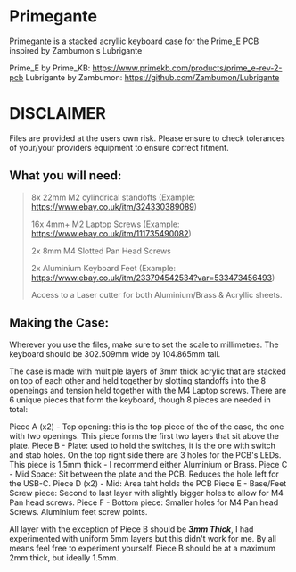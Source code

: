 # Primegante
Primegante is a stacked acryllic keyboard case for the Prime_E PCB inspired by Zambumon's Lubrigante

Prime_E by Prime_KB: https://www.primekb.com/products/prime_e-rev-2-pcb
Lubrigante by Zambumon: https://github.com/Zambumon/Lubrigante

# DISCLAIMER
Files are provided at the users own risk. Please ensure to check tolerances of your/your providers equipment to ensure correct fitment.

## What you will need:
> 8x 22mm M2 cylindrical standoffs (Example: https://www.ebay.co.uk/itm/324330389089)
> 
> 16x 4mm+ M2 Laptop Screws (Example: https://www.ebay.co.uk/itm/111735490082)
> 
> 2x 8mm M4 Slotted Pan Head Screws
> 
> 2x Aluminium Keyboard Feet (Example: https://www.ebay.co.uk/itm/233794542534?var=533473456493)
> 
> Access to a Laser cutter for both Aluminium/Brass & Acryllic sheets.

## Making the Case:

Wherever you use the files, make sure to set the scale to millimetres. The keyboard should be 302.509mm wide by 104.865mm tall.

The case is made with multiple layers of 3mm thick acrylic that are stacked on top of each other and held together by slotting standoffs into the 8 openeings and tension held together with the M4 Laptop screws. There are 6 unique pieces that form the keyboard, though 8 pieces are needed in total:

Piece A (x2) - Top opening: this is the top piece of the of the case, the one with two openings. This piece forms the first two layers that sit above the plate.
Piece B - Plate: used to hold the switches, it is the one with switch and stab holes. On the top right side there are 3 holes for the PCB's LEDs. This piece is 1.5mm thick - I recommend either Aluminium or Brass.
Piece C - Mid Space: Sit between the plate and the PCB. Reduces the hole left for the USB-C.
Piece D (x2) - Mid: Area taht holds the PCB
Piece E - Base/Feet Screw piece: Second to last layer with slightly bigger holes to allow for M4 Pan head screws.
Piece F - Bottom piece: Smaller holes for M4 Pan head Screws. Aluminium feet screw points.

All layer with the exception of Piece B should be ***3mm Thick***, I had experimented with uniform 5mm layers but this didn't work for me. By all means feel free to experiment yourself.
Piece B should be at a maximum 2mm thick, but ideally 1.5mm.
